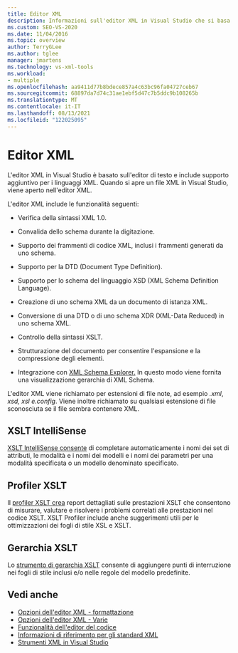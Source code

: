 ```yaml
---
title: Editor XML
description: Informazioni sull'editor XML in Visual Studio che si basa sull'editor di testo e include supporto aggiuntivo per i linguaggi XML.
ms.custom: SEO-VS-2020
ms.date: 11/04/2016
ms.topic: overview
author: TerryGLee
ms.author: tglee
manager: jmartens
ms.technology: vs-xml-tools
ms.workload:
- multiple
ms.openlocfilehash: aa9411d77b8bdece857a4c63bc96fa04727ceb67
ms.sourcegitcommit: 68897da7d74c31ae1ebf5d47c7b5ddc9b108265b
ms.translationtype: MT
ms.contentlocale: it-IT
ms.lasthandoff: 08/13/2021
ms.locfileid: "122025095"
---
```

# <a name="xml-editor"></a>Editor XML

L'editor XML in Visual Studio è basato sull'editor di testo e include supporto aggiuntivo per i linguaggi XML. Quando si apre un file XML in Visual Studio, viene aperto nell'editor XML.

L'editor XML include le funzionalità seguenti:

- Verifica della sintassi XML 1.0.

- Convalida dello schema durante la digitazione.

- Supporto dei frammenti di codice XML, inclusi i frammenti generati da uno schema.

- Supporto per la DTD (Document Type Definition).

- Supporto per lo schema del linguaggio XSD (XML Schema Definition Language).

- Creazione di uno schema XML da un documento di istanza XML.

- Conversione di una DTD o di uno schema XDR (XML-Data Reduced) in uno schema XML.

- Controllo della sintassi XSLT.

- Strutturazione del documento per consentire l'espansione e la compressione degli elementi.

- Integrazione con [XML Schema Explorer.](../xml-tools/xml-schema-explorer.md) In questo modo viene fornita una visualizzazione gerarchia di XML Schema.

L'editor XML viene richiamato per estensioni di file note, ad esempio *.xml*, *xsd,* *xsl* *e.config*. Viene inoltre richiamato su qualsiasi estensione di file sconosciuta se il file sembra contenere XML.

## <a name="xslt-intellisense"></a>XSLT IntelliSense

[XSLT IntelliSense consente](../xml-tools/xml-editor-intellisense-features.md) di completare automaticamente i nomi dei set di attributi, le modalità e i nomi dei modelli e i nomi dei parametri per una modalità specificata o un modello denominato specificato.

## <a name="xslt-profiler"></a>Profiler XSLT

Il [profiler XSLT crea](../xml-tools/xslt-profiler.md) report dettagliati sulle prestazioni XSLT che consentono di misurare, valutare e risolvere i problemi correlati alle prestazioni nel codice XSLT. XSLT Profiler include anche suggerimenti utili per le ottimizzazioni dei fogli di stile XSL e XSLT.

## <a name="xslt-hierarchy"></a>Gerarchia XSLT

Lo [strumento di gerarchia XSLT](../xml-tools/walkthrough-using-xslt-hierarchy.md) consente di aggiungere punti di interruzione nei fogli di stile inclusi e/o nelle regole del modello predefinite.

## <a name="see-also"></a>Vedi anche

- [Opzioni dell'editor XML - formattazione](../ide/reference/options-text-editor-xml-formatting.md)
- [Opzioni dell'editor XML - Varie](../ide/reference/options-text-editor-xml-miscellaneous.md)
- [Funzionalità dell'editor del codice](../ide/writing-code-in-the-code-and-text-editor.md)
- [Informazioni di riferimento per gli standard XML](/previous-versions/dotnet/netframework-4.0/ms256177(v=vs.100))
- [Strumenti XML in Visual Studio](../xml-tools/xml-tools-in-visual-studio.md)
